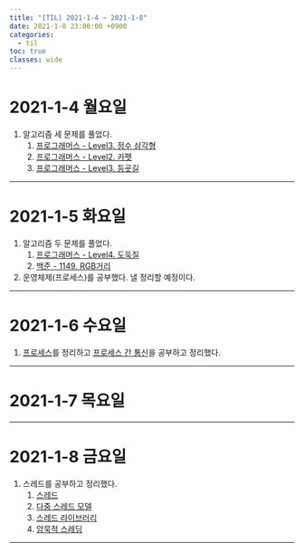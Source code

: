 ```yaml
---
title: "[TIL] 2021-1-4 ~ 2021-1-8"
date: 2021-1-8 23:00:00 +0900
categories:
  - til
toc: true
classes: wide
---
```


# 2021-1-4 월요일

1. 알고리즘 세 문제를 풀었다.
   1. [프로그래머스 - Level3. 정수 삼각형](http://ddb8036631.github.io/programmers/프로그래머스_L3_정수-삼각형)
   2. [프로그래머스 - Level2. 카펫](http://ddb8036631.github.io/programmers/프로그래머스_L2_카펫)
   3. [프로그래머스 - Level3. 등굣길](http://ddb8036631.github.io/programmers/프로그래머스_L3_등굣길)

---

# 2021-1-5 화요일

1. 알고리즘 두 문제를 풀었다.
   1. [프로그래머스 - Level4. 도둑질](http://ddb8036631.github.io/programmers/프로그래머스_L4_도둑질)
   3. [백준 - 1149. RGB거리](http://ddb8036631.github.io/boj/1149_RGB거리)
2. 운영체제(프로세스)를 공부했다. 낼 정리할 예정이다.

---

# 2021-1-6 수요일

1. [프로세스](http://ddb8036631.github.io/운영체제/OS_프로세스)를 정리하고 [프로세스 간 통신](http://ddb8036631.github.io/운영체제/OS_프로세스-간-통신)을 공부하고 정리했다.

---

# 2021-1-7 목요일

---

# 2021-1-8 금요일

1. 스레드를 공부하고 정리했다.
   1. [스레드](http://ddb8036631.github.io/운영체제/OS_스레드)
   2. [다중 스레드 모델](http://ddb8036631.github.io/운영체제/OS_다중-스레드-모델)
   3. [스레드 라이브러리](http://ddb8036631.github.io/운영체제/OS_스레드-라이브러리)
   4. [암묵적 스레딩](http://ddb8036631.github.io/운영체제/OS_암묵적-스레딩)

---